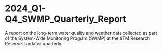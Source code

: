 # 2024_Q1-Q4_SWMP_Quarterly_Report
A report on the long-term water quality and weather data collected as part of the System-Wide Monitoring Program (SWMP) at the GTM Research Reserve. Updated quarterly.
